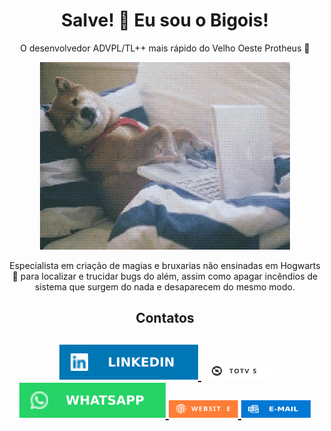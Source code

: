 <h1 align="center">Salve! 🤙 Eu sou o Bigois!</h1>
<div align="center">
    <p>
        O desenvolvedor ADVPL/TL++ mais rápido do Velho Oeste Protheus 🤠
    </p>
    <img src="gifs/dog-dev.webp"/>
    <p>
        Especialista em criação de magias e bruxarias não ensinadas em Hogwarts 🧙 para localizar e trucidar bugs do além, assim como apagar incêndios de sistema que surgem do nada e desaparecem do mesmo modo.
    </p>
<div>
<h2 align="center">Contatos<h2>
<div align="center">
    <a href="https://linkedin.com/in/guilhermebigois" target="_blank">
        <img src="badges\linkedin.svg">
    </a>
    <a href="https://devforum.totvs.com.br/users/1300/guilherme-bigois" target="_blank">
        <img width="111px" height="28px" src="badges\totvs.svg">
    </a>
    <a href="https://api.whatsapp.com/send?phone=5511954226844" target="_blank">
        <img src="badges\whatsapp.svg">
    </a>
    <a href="https://bigois.com" target="_blank">
        <img width="111px" height="28px" src="badges\website.svg">
    </a>
    <a href="mailto:guilhermebigois@outlook.com" target="_blank">
        <img width="111px" height="28px" src="badges/e-mail.svg">
    </a>
<div>
